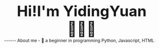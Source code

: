 <div align='center'><font size='150'><b>Hi!I'm YidingYuan🙋🏻‍♀️</b></font></div>
------
About me
- 🌱 a beginner in programming Python, Javascript, HTML



